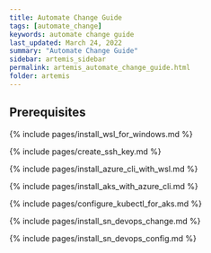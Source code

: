 ```yaml
---
title: Automate Change Guide
tags: [automate_change]
keywords: automate change guide
last_updated: March 24, 2022
summary: "Automate Change Guide"
sidebar: artemis_sidebar
permalink: artemis_automate_change_guide.html
folder: artemis
---
```


## Prerequisites

{% include pages/install_wsl_for_windows.md %}

{% include pages/create_ssh_key.md %}

{% include pages/install_azure_cli_with_wsl.md %}

{% include pages/install_aks_with_azure_cli.md %}

{% include pages/configure_kubectl_for_aks.md %}

{% include pages/install_sn_devops_change.md %}

{% include pages/install_sn_devops_config.md %}

